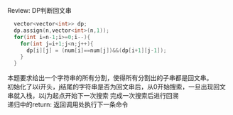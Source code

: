Review: DP判断回文串  
```c++
  vector<vector<int>> dp;
  dp.assign(n,vector<int>(n,1));
  for(int i=n-1;i>=0;i--){
    for(int j=i+1;j<n;j++){
      dp[i][j] = (num[i]==num[j])&&(dp[i+1][j-1]);
    }
  }
```  
本题要求给出一个字符串的所有分割，使得所有分割出的子串都是回文串。  
初始化了以i开头，j结尾的字符串是否为回文串后，从0开始搜索，一旦出现回文串就入栈，以j为起点开始下一次搜索
完成一次搜索后进行回溯  
递归中的return: 返回调用处执行下一条命令
